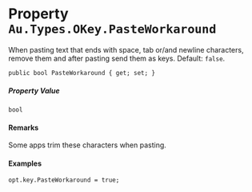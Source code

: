 # Property `Au.Types.OKey.PasteWorkaround`

When pasting text that ends with space, tab or/and newline characters, remove them and after pasting send them as keys. Default: `false`.

```
public bool PasteWorkaround { get; set; }
```

##### Property Value

`bool`

#### Remarks

Some apps trim these characters when pasting.

#### Examples

```
opt.key.PasteWorkaround = true;
```